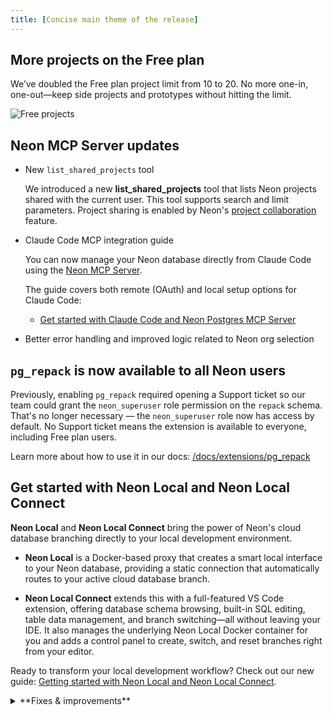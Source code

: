 ```yaml
---
title: [Concise main theme of the release]
---
```


## More projects on the Free plan

We’ve doubled the Free plan project limit from 10 to 20. No more one-in, one-out—keep side projects and prototypes without hitting the limit.

![Free projects](/docs/changelog/free_projects.png)

## Neon MCP Server updates

- New `list_shared_projects` tool

  We introduced a new **list_shared_projects** tool that lists Neon projects shared with the current user. This tool supports search and limit parameters. Project sharing is enabled by Neon's [project collaboration](/docs/guides/project-collaboration-guide#invite-collaborators) feature.

- Claude Code MCP integration guide

  You can now manage your Neon database directly from Claude Code using the [Neon MCP Server](https://github.com/neondatabase/mcp-server-neon).

  The guide covers both remote (OAuth) and local setup options for Claude Code:
  - [Get started with Claude Code and Neon Postgres MCP Server](/guides/claude-code-mcp-neon)

- Better error handling and improved logic related to Neon org selection

## `pg_repack` is now available to all Neon users

Previously, enabling `pg_repack` required opening a Support ticket so our team could grant the `neon_superuser` role permission on the `repack` schema. That's no longer necessary — the `neon_superuser` role now has access by default. No Support ticket means the extension is available to everyone, including Free plan users.

Learn more about how to use it in our docs: [/docs/extensions/pg_repack](/docs/extensions/pg_repack)

## Get started with Neon Local and Neon Local Connect

**Neon Local** and **Neon Local Connect** bring the power of Neon's cloud database branching directly to your local development environment.

- **Neon Local** is a Docker-based proxy that creates a smart local interface to your Neon database, providing a static connection that automatically routes to your active cloud database branch.

- **Neon Local Connect** extends this with a full-featured VS Code extension, offering database schema browsing, built-in SQL editing, table data management, and branch switching—all without leaving your IDE. It also manages the underlying Neon Local Docker container for you and adds a control panel to create, switch, and reset branches right from your editor.

Ready to transform your local development workflow? Check out our new guide: [Getting started with Neon Local and Neon Local Connect](https://neon.com/guides/neon-local).

<details>

<summary>**Fixes & improvements**</summary>

- **Neon Console**
  - TBD: We added a project selector to the sidebar in the Neon Console to make it easier to navigate between projects.

- **Fixes**
  - Fixed the collapsible sidebar option in the Neon Console.
  - Fixed an issue with the Free plan compute usage widget, which resulted in an incorrect value being displayed.

</details>
